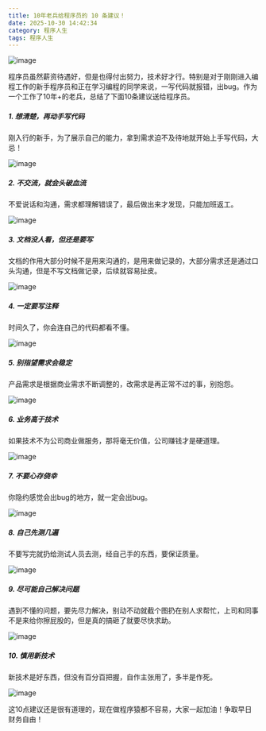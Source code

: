 ```yaml
---
title: 10年老兵给程序员的 10 条建议！
date: 2025-10-30 14:42:34
category: 程序人生
tags: 程序人生
---
```


![image](https://images.pexels.com/photos/574071/pexels-photo-574071.jpeg?w=1260&h=750&auto=compress&cs=tinysrgb)

程序员虽然薪资待遇好，但是也得付出努力，技术好才行。特别是对于刚刚进入编程工作的新手程序员和正在学习编程的同学来说，一写代码就报错，出bug。作为一个工作了10年+的老兵，总结了下面10条建议送给程序员。

##### 1. 想清楚，再动手写代码

刚入行的新手，为了展示自己的能力，拿到需求迫不及待地就开始上手写代码，大忌！

![image](http://img.javastack.cn/17-12-25/32097177.jpg)

##### 2. 不交流，就会头破血流

不爱说话和沟通，需求都理解错误了，最后做出来才发现，只能加班返工。

![image](http://img.javastack.cn/17-12-25/87492001.jpg)

##### 3. 文档没人看，但还是要写

文档的作用大部分时候不是用来沟通的，是用来做记录的，大部分需求还是通过口头沟通，但是不写文档做记录，后续就容易扯皮。

![image](http://img.javastack.cn/17-12-25/34527619.jpg)

##### 4. 一定要写注释

时间久了，你会连自己的代码都看不懂。

![image](http://img.javastack.cn/17-12-25/1087746.jpg)

##### 5. 别指望需求会稳定

产品需求是根据商业需求不断调整的，改需求是再正常不过的事，别抱怨。

![image](http://img.javastack.cn/17-12-25/42834384.jpg)

##### 6. 业务高于技术

如果技术不为公司商业做服务，那将毫无价值，公司赚钱才是硬道理。

![image](http://img.javastack.cn/17-12-25/32153842.jpg)

##### 7. 不要心存侥幸

你隐约感觉会出bug的地方，就一定会出bug。

![image](http://img.javastack.cn/17-12-25/26658879.jpg)

##### 8. 自己先测几遍

不要写完就扔给测试人员去测，经自己手的东西，要保证质量。

![image](http://img.javastack.cn/17-12-25/63497775.jpg)

##### 9. 尽可能自己解决问题

遇到不懂的问题，要先尽力解决，别动不动就截个图扔在别人求帮忙，上司和同事不是来给你擦屁股的，但是真的搞砸了就要尽快求助。

![image](http://img.javastack.cn/17-12-25/16422461.jpg)

##### 10. 慎用新技术

新技术是好东西，但没有百分百把握，自作主张用了，多半是作死。

![image](http://img.javastack.cn/17-12-25/50589481.jpg)

这10点建议还是很有道理的，现在做程序猿都不容易，大家一起加油！争取早日财务自由！

